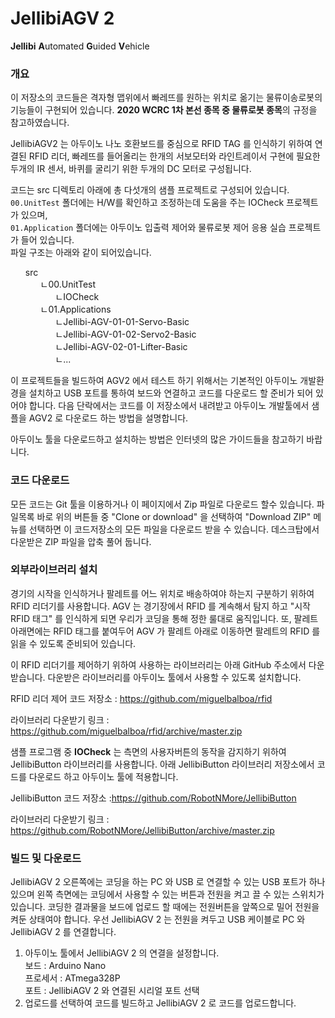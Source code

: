 # JellibiAGV 2
**Jellibi** **A**utomated **G**uided **V**ehicle

### 개요

이 저장소의 코드들은 격자형 맵위에서 빠레뜨를 원하는 위치로 옮기는 물류이송로봇의 기능들이 구현되어 있습니다. **2020 WCRC 1차 본선 종목 중 물류로봇 종목**의 규정을 참고하였습니다.

JellibiAGV2 는 아두이노 나노 호환보드를 중심으로 RFID TAG 를 인식하기 위하여 연결된 RFID 리더, 빠레뜨를 들어올리는 한개의 서보모터와 라인트레이서 구현에 필요한 두개의 IR 센서, 바퀴를 굴리기 위한 두개의 DC 모터로 구성됩니다. 

코드는 src 디렉토리 아래에 총 다섯개의 샘플 프로젝트로 구성되어 있습니다.  
```00.UnitTest``` 폴더에는 H/W를 확인하고 조정하는데 도움을 주는 IOCheck 프로젝트가 있으며,   
```01.Application``` 폴더에는 아두이노 입출력 제어와 물류로봇 제어 응용 실습 프로젝트가 들어 있습니다.  
파일 구조는 아래와 같이 되어있습니다.

<ul>
	<li style="list-style:none">
		src
		<ul style="list-style:none">
			<li>ㄴ00.UnitTest
				<ul style="list-style:none">
					<li>ㄴIOCheck</li>
				</ul>			
			</li>
			<li>ㄴ01.Applications
				<ul style="list-style:none">
					<li>ㄴJellibi-AGV-01-01-Servo-Basic</li>
					<li>ㄴJellibi-AGV-01-02-Servo2-Basic</li>
					<li>ㄴJellibi-AGV-02-01-Lifter-Basic</li>
					<li>ㄴ...</li>
				</ul>
			</li>
		</ul>
	</li>
</ul>  


이 프로젝트들을 빌드하여 AGV2 에서 테스트 하기 위해서는 기본적인 아두이노 개발환경을 설치하고 USB 포트를 통하여 보드와 연결하고 코드를 다운로드 할 준비가 되어 있어야 합니다. 
다음 단락에서는 코드를 이 저장소에서 내려받고 아두이노 개발툴에서 샘플을 AGV2 로 다운로드 하는 방법을 설명합니다. 

아두이노 툴을 다운로드하고 설치하는 방법은 인터넷의 많은 가이드들을 참고하기 바랍니다. 

### 코드 다운로드 

모든 코드는 Git 툴을 이용하거나 이 페이지에서 Zip 파일로 다운로드 할수 있습니다. 
파일목록 바로 위의 버튼들 중 "Clone or download" 을 선택하여 "Download ZIP" 메뉴를 선택하면 이 코드저장소의 모든 파일을 다운로드 받을 수 있습니다. 
데스크탑에서 다운받은 ZIP 파일을 압축 풀어 둡니다. 

### 외부라이브러리 설치 

경기의 시작을 인식하거나 팔레트를 어느 위치로 배송하여야 하는지 구분하기 위하여 RFID 리더기를 사용합니다. 
AGV 는 경기장에서 RFID 를 계속해서 탐지 하고 "시작 RFID 태그" 를 인식하게 되면 우리가 코딩을 통해 정한 룰대로 움직입니다. 또, 팔레트 아래면에는 RFID 태그를 붙여두어 AGV 가 팔레트 아래로 이동하면 팔레트의 RFID 를 읽을 수 있도록 준비되어 있습니다. 

이 RFID 리더기를 제어하기 위하여 사용하는 라이브러리는 아래 GitHub 주소에서 다운받습니다. 
다운받은 라이브러리를 아두이노 툴에서 사용할 수 있도록 설치합니다.  

RFID 리더 제어 코드 저장소 : https://github.com/miguelbalboa/rfid

라이브러리 다운받기 링크  : https://github.com/miguelbalboa/rfid/archive/master.zip

샘플 프로그램 중 **IOCheck** 는 측면의 사용자버튼의 동작을 감지하기 위하여 JellibiButton 라이브러리를 사용합니다. 
아래 JellibiButton 라이브러리 저장소에서 코드를 다운로드 하고 아두이노 툴에 적용합니다. 

JellibiButton  코드 저장소 :https://github.com/RobotNMore/JellibiButton

라이브러리 다운받기 링크 : https://github.com/RobotNMore/JellibiButton/archive/master.zip 


### 빌드 및 다운로드 

JellibiAGV 2 오른쪽에는 코딩을 하는 PC 와 USB 로 연결할 수 있는 USB 포트가 하나 있으며 왼쪽 측면에는 코딩에서 사용할 수 있는 버튼과 전원을 켜고 끌 수 있는 스위치가 있습니다. 
코딩한 결과물을 보드에 업로드 할 때에는 전원버튼을 앞쪽으로 밀어 전원을 켜둔 상태여야 합니다. 우선 JellibiAGV 2 는 전원을 켜두고 USB 케이블로 PC 와 JellibiAGV 2 를 연결합니다. 

1. 아두이노 툴에서 JellibiAGV 2 의 연결을 설정합니다.  
	보드 : Arduino Nano  
	프로세서 : ATmega328P  
	포트 : JellibiAGV 2 와 연결된 시리얼 포트 선택  
2.  업로드를 선택하여 코드를 빌드하고 JellibiAGV 2 로 코드를 업로드합니다. 
